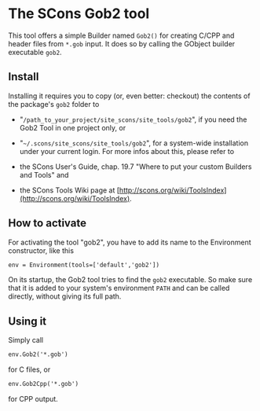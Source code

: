 

# The SCons Gob2 tool

This tool offers a simple Builder named `Gob2()` for creating C/CPP and header files from `*.gob` input. It does so by calling the GObject builder executable `gob2`. 


## Install

Installing it requires you to copy (or, even better: checkout) the contents of the package's `gob2` folder to 

* "`/path_to_your_project/site_scons/site_tools/gob2`", if you need the Gob2 Tool in one project only, or 
* "`~/.scons/site_scons/site_tools/gob2`", for a system-wide installation under your current login. 
For more infos about this, please refer to  

* the SCons User's Guide, chap. 19.7 "Where to put your custom Builders and Tools" and 
* the SCons Tools Wiki page at [http://scons.org/wiki/ToolsIndex](http://scons.org/wiki/ToolsIndex). 

## How to activate

For activating the tool "gob2", you have to add its name to the Environment constructor, like this 


```txt
env = Environment(tools=['default','gob2'])
```
On its startup, the Gob2 tool tries to find the `gob2` executable. So make sure that it is added to your system's environment `PATH` and can be called directly, without giving its full path. 


## Using it

Simply call 


```txt
env.Gob2('*.gob')
```
for C files, or 


```txt
env.Gob2Cpp('*.gob')
```
for CPP output. 
